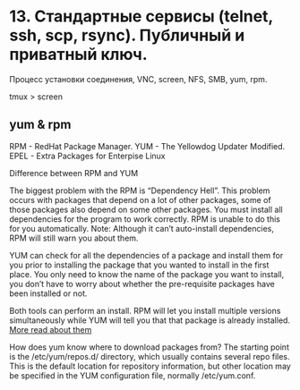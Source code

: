 # 13. Стандартные сервисы (telnet, ssh, scp, rsync). Публичный и приватный ключ.

Процесс установки соединения, VNC, screen, NFS, SMB, yum, rpm.

tmux > screen

## yum & rpm

RPM - RedHat Package Manager.
YUM - The Yellowdog Updater Modified.
EPEL - Extra Packages for Enterpise Linux

Difference between RPM and YUM

The biggest problem with the RPM is “Dependency Hell”. This problem occurs with
packages that depend on a lot of other packages, some of those packages also
depend on some other packages. You must install all dependencies for the program
to work correctly. RPM is unable to do this for you automatically. Note:
Although it can’t auto-install dependencies, RPM will still warn you about them.

YUM can check for all the dependencies of a package and install them for you
prior to installing the package that you wanted to install in the first place.
You only need to know the name of the package you want to install, you don’t
have to worry about whether the pre-requisite packages have been installed or
not.

Both tools can perform an install. RPM will let you install multiple versions
simultaneously while YUM will tell you that that package is already installed.
[More read about them](https://developer.ibm.com/tutorials/l-lpic1-102-5/)

How does yum know where to download packages from? The starting point is the
/etc/yum/repos.d/ directory, which usually contains several repo files. This is
the default location for repository information, but other location may be
specified in the YUM configuration file, normally /etc/yum.conf.

